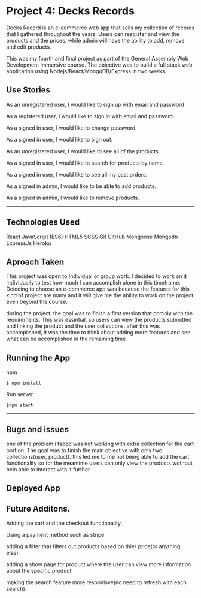 # Project 4: Decks Records

Decks Record is an e-commerce web app that sells my collection of records that I gathered throughout the years. Users can resgister and view the products and the prices, while admin will have the ability to add, remove and edit products. 

This was my fourth and final project as part of the General Assembly Web Development Immersive course. The objective was to build a full stack web application using Nodejs/React/MongoDB/Express in two weeks.





## Use Stories

As an unregistered user, I would like to sign up with email and password

As a registered user, I would like to sign in with email and password.

As a signed in user, I would like to change password.

As a signed in user, I would like to sign out.

As an unregistered user, I would like to see all of the products.

As a signed in user, I would like to search for products by name.

As a signed in user, I would like to see all my past orders.

As a signed in admin, I would like to be able to add products.

As a signed in admin, I would like to remove products.







---
## Technologies Used

React
JavaScript (ES6)
HTML5
SCSS
Git
GitHub
Mongoose
Mongodb
ExpressJs
Heroku

## Aproach Taken

This project was open to Individual or group work. I decided to work on it individually to test how much I can accomplish alone in this timeframe. Deicding to choose an e-commerce app was because the features for this kind of project are many and it will give me the ability to work on the project even beyond the course.

during the project, the goal was to finish a first version that comply with the requirements. This was essintial. so users can view the products submitted and linking the product and the user collections.
after this was accomplished, it was the time to think about adding more features and see what can be accomplished in the remaining time 



## Running the App

npm  
```
$ npm install
```

Run server
```
$npm start
```

---



## Bugs and issues

one of the problem i faced was not working with extra collection for the cart portion. The goal was to finish the main objective with only two collections(user, product).
this led me to me not being able to add the cart functionality so for the meantime users can only view the products wothout bein able to interact with it further

## Deployed App

## Future Additons.


Adding the cart and the checkout functionality.

Using a payment method such as stripe.

adding a filter that filters out products based on thier price(or anything else).

adding a show page for product where the user can view more information about the specific product

making the search feature more responisve(no need to refresh with each search).




